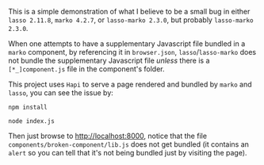This is a simple demonstration of what I believe to be a small bug in either `lasso 2.11.8`, `marko 4.2.7`, or `lasso-marko 2.3.0`, but probably `lasso-marko 2.3.0`.

When one attempts to have a supplementary Javascript file bundled in a `marko` component, by referencing it in `browser.json`, `lasso`/`lasso-marko` does not bundle the supplementary Javascript file _unless_ there is a `[*_]component.js` file in the component's folder.

This project uses `Hapi` to serve a page rendered and bundled by `marko` and `lasso`, you can see the issue by:

`npm install`

`node index.js`

Then just browse to [http://localhost:8000](http://localhost:8000), notice that the file `components/broken-component/lib.js` does not get bundled (it contains an `alert` so you can tell that it's not being bundled just by visiting the page).